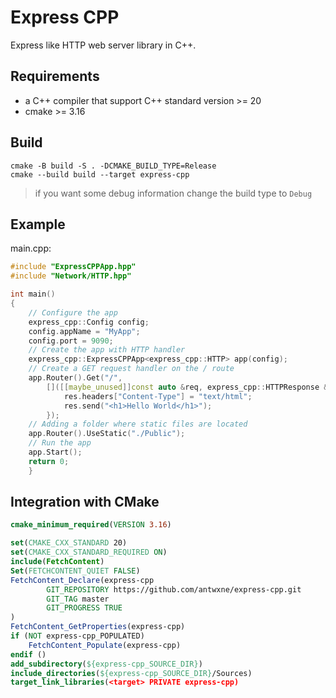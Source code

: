 # Express CPP

Express like HTTP web server library in C++.

## Requirements

* a C++ compiler that support C++ standard version >= 20
* cmake >= 3.16

## Build

```shell
cmake -B build -S . -DCMAKE_BUILD_TYPE=Release
cmake --build build --target express-cpp
```

> if you want some debug information change the build type to `Debug`

## Example

main.cpp:

```cpp
#include "ExpressCPPApp.hpp"
#include "Network/HTTP.hpp"

int main()
{
    // Configure the app
    express_cpp::Config config;
    config.appName = "MyApp";
    config.port = 9090;
    // Create the app with HTTP handler
    express_cpp::ExpressCPPApp<express_cpp::HTTP> app(config);
    // Create a GET request handler on the / route
    app.Router().Get("/",
        []([[maybe_unused]]const auto &req, express_cpp::HTTPResponse &res) {
            res.headers["Content-Type"] = "text/html";
            res.send("<h1>Hello World</h1>");
        });
    // Adding a folder where static files are located
    app.Router().UseStatic("./Public");
    // Run the app
    app.Start();
    return 0;
    }
```

## Integration with CMake

```cmake
cmake_minimum_required(VERSION 3.16)

set(CMAKE_CXX_STANDARD 20)
set(CMAKE_CXX_STANDARD_REQUIRED ON)
include(FetchContent)
Set(FETCHCONTENT_QUIET FALSE)
FetchContent_Declare(express-cpp
        GIT_REPOSITORY https://github.com/antwxne/express-cpp.git
        GIT_TAG master
        GIT_PROGRESS TRUE
)
FetchContent_GetProperties(express-cpp)
if (NOT express-cpp_POPULATED)
    FetchContent_Populate(express-cpp)
endif ()
add_subdirectory(${express-cpp_SOURCE_DIR})
include_directories(${express-cpp_SOURCE_DIR}/Sources)
target_link_libraries(<target> PRIVATE express-cpp)
```
